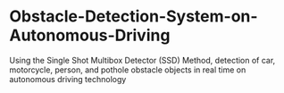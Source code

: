 # Obstacle-Detection-System-on-Autonomous-Driving
Using the Single Shot Multibox Detector (SSD) Method, detection of car, motorcycle, person, and pothole obstacle objects in real time on autonomous driving technology
